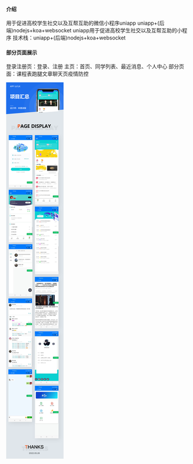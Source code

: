 #### 介绍
用于促进高校学生社交以及互帮互助的微信小程序uniapp
uniapp+(后端)nodejs+koa+websocket
uniapp用于促进高校学生社交以及互帮互助的小程序
技术栈：uniapp+(后端)nodejs+koa+websocket

#### 部分页面展示
登录注册页：登录、注册
主页：首页、同学列表、最近消息、个人中心
部分页面：课程表跑腿文章聊天页疫情防控

![页面整合](static/icon/%E7%94%BB%E6%9D%BF.png)
